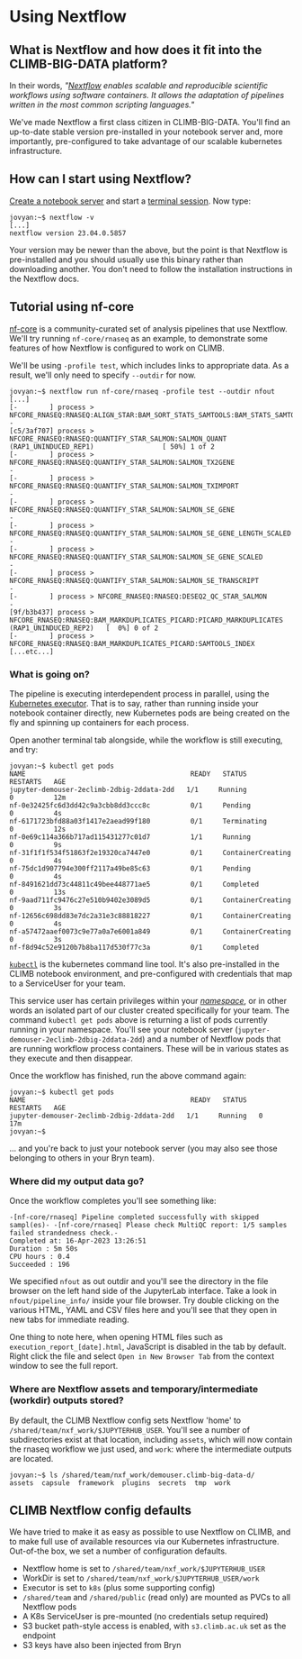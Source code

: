 # Using Nextflow

## What is Nextflow and how does it fit into the CLIMB-BIG-DATA platform?

In their words, _"[Nextflow](https://nextflow.io) enables scalable and reproducible scientific workflows using software containers. It allows the adaptation of pipelines written in the most common scripting languages."_

We've made Nextflow a first class citizen in CLIMB-BIG-DATA. You'll find an up-to-date stable version pre-installed in your notebook server and, more importantly, pre-configured to take advantage of our scalable kubernetes infrastructure.

## How can I start using Nextflow?

[Create a notebook server](quick-start.md) and start a [terminal session](using-the-terminal.md). Now type:

```console
jovyan:~$ nextflow -v
[...]
nextflow version 23.04.0.5857
```

Your version may be newer than the above, but the point is that Nextflow is pre-installed and you should usually use this binary rather than downloading another. You don't need to follow the installation instructions in the Nextflow docs.

## Tutorial using nf-core

[nf-core](https://nf-co.re/) is a community-curated set of analysis pipelines that use Nextflow. We'll try running `nf-core/rnaseq` as an example, to demonstrate some features of how Nextflow is configured to work on CLIMB.

We'll be using `-profile test`, which includes links to appropriate data. As a result, we'll only need to specify `--outdir` for now.

```console
jovyan:~$ nextflow run nf-core/rnaseq -profile test --outdir nfout
[...]
[-        ] process > NFCORE_RNASEQ:RNASEQ:ALIGN_STAR:BAM_SORT_STATS_SAMTOOLS:BAM_STATS_SAMTOOLS:SAMTOOLS_IDXSTATS -
[c5/3af707] process > NFCORE_RNASEQ:RNASEQ:QUANTIFY_STAR_SALMON:SALMON_QUANT (RAP1_UNINDUCED_REP1)                 [ 50%] 1 of 2
[-        ] process > NFCORE_RNASEQ:RNASEQ:QUANTIFY_STAR_SALMON:SALMON_TX2GENE                                     -
[-        ] process > NFCORE_RNASEQ:RNASEQ:QUANTIFY_STAR_SALMON:SALMON_TXIMPORT                                    -
[-        ] process > NFCORE_RNASEQ:RNASEQ:QUANTIFY_STAR_SALMON:SALMON_SE_GENE                                     -
[-        ] process > NFCORE_RNASEQ:RNASEQ:QUANTIFY_STAR_SALMON:SALMON_SE_GENE_LENGTH_SCALED                       -
[-        ] process > NFCORE_RNASEQ:RNASEQ:QUANTIFY_STAR_SALMON:SALMON_SE_GENE_SCALED                              -
[-        ] process > NFCORE_RNASEQ:RNASEQ:QUANTIFY_STAR_SALMON:SALMON_SE_TRANSCRIPT                               -
[-        ] process > NFCORE_RNASEQ:RNASEQ:DESEQ2_QC_STAR_SALMON                                                   -
[9f/b3b437] process > NFCORE_RNASEQ:RNASEQ:BAM_MARKDUPLICATES_PICARD:PICARD_MARKDUPLICATES (RAP1_UNINDUCED_REP2)   [  0%] 0 of 2
[-        ] process > NFCORE_RNASEQ:RNASEQ:BAM_MARKDUPLICATES_PICARD:SAMTOOLS_INDEX
[...etc...]

```

### What is going on?

The pipeline is executing interdependent process in parallel, using the [Kubernetes executor](https://www.nextflow.io/docs/latest/executor.html#kubernetes). That is to say, rather than running inside your notebook container directly, new Kubernetes pods are being created on the fly and spinning up containers for each process.

Open another terminal tab alongside, while the workflow is still executing, and try:

```console
jovyan:~$ kubectl get pods
NAME                                         READY   STATUS              RESTARTS   AGE
jupyter-demouser-2eclimb-2dbig-2ddata-2dd   1/1     Running             0          12m
nf-0e32425fc6d3dd42c9a3cbb8dd3ccc8c          0/1     Pending             0          4s
nf-6171723bfd88a03f1417e2aead99f180          0/1     Terminating         0          12s
nf-0e69c114a366b717ad115431277c01d7          1/1     Running             0          9s
nf-31f1f1f534f51863f2e19320ca7447e0          0/1     ContainerCreating   0          4s
nf-75dc1d907794e300ff2117a49be85c63          0/1     Pending             0          4s
nf-8491621dd73c44811c49bee448771ae5          0/1     Completed           0          13s
nf-9aad711fc9476c27e510b9402e3089d5          0/1     ContainerCreating   0          3s
nf-12656c698dd83e7dc2a31e3c88818227          0/1     ContainerCreating   0          4s
nf-a57472aaef0073c9e77a0a7e6001a849          0/1     ContainerCreating   0          3s
nf-f8d94c52e9120b7b8ba117d530f77c3a          0/1     Completed
```

[`kubectl`](https://kubernetes.io/docs/reference/kubectl/) is the kubernetes command line tool. It's also pre-installed in the CLIMB notebook environment, and pre-configured with credentials that map to a ServiceUser for your team.

This service user has certain privileges within your _[namespace](https://kubernetes.io/docs/concepts/overview/working-with-objects/namespaces/)_, or in other words an isolated part of our cluster created specifically for your team. The command `kubectl get pods` above is returning a list of pods currently running in your namespace. You'll see your notebook server (`jupyter-demouser-2eclimb-2dbig-2ddata-2dd`) and a number of Nextflow pods that are running workflow process containers. These will be in various states as they execute and then disappear.

Once the workflow has finished, run the above command again:

```console
jovyan:~$ kubectl get pods
NAME                                         READY   STATUS    RESTARTS   AGE
jupyter-demouser-2eclimb-2dbig-2ddata-2dd   1/1     Running   0          17m
jovyan:~$
```

... and you're back to just your notebook server (you may also see those belonging to others in your Bryn team).

### Where did my output data go?

Once the workflow completes you'll see something like:

```console
-[nf-core/rnaseq] Pipeline completed successfully with skipped sampl(es)- -[nf-core/rnaseq] Please check MultiQC report: 1/5 samples failed strandedness check.-
Completed at: 16-Apr-2023 13:26:51
Duration : 5m 50s
CPU hours : 0.4
Succeeded : 196
```

We specified `nfout` as out outdir and you'll see the directory in the file browser on the left hand side of the JupyterLab interface. Take a look in `nfout/pipeline_info/` inside your file browser. Try double clicking on the various HTML, YAML and CSV files here and you'll see that they open in new tabs for immediate reading.

One thing to note here, when opening HTML files such as `execution_report_[date].html`, JavaScript is disabled in the tab by default. Right click the file and select `Open in New Browser Tab` from the context window to see the full report.

### Where are Nextflow assets and temporary/intermediate (workdir) outputs stored?

By default, the CLIMB Nextflow config sets Nextflow 'home' to `/shared/team/nxf_work/$JUPYTERHUB_USER`. You'll see a number of subdirectories exist at that location, including `assets`, which will now contain the rnaseq workflow we just used, and `work`: where the intermediate outputs are located.

```console
jovyan:~$ ls /shared/team/nxf_work/demouser.climb-big-data-d/
assets  capsule  framework  plugins  secrets  tmp  work
```

## CLIMB Nextflow config defaults

We have tried to make it as easy as possible to use Nextflow on CLIMB, and to make full use of available resources via our Kubernetes infrastructure. Out-of-the box, we set a number of configuration defaults.

- Nextflow home is set to `/shared/team/nxf_work/$JUPYTERHUB_USER`
- WorkDir is set to `/shared/team/nxf_work/$JUPYTERHUB_USER/work`
- Executor is set to `k8s` (plus some supporting config)
- `/shared/team` and `/shared/public` (read only) are mounted as PVCs to all Nextflow pods
- A K8s ServiceUser is pre-mounted (no credentials setup required)
- S3 bucket path-style access is enabled, with `s3.climb.ac.uk` set as the endpoint
- S3 keys have also been injected from Bryn
